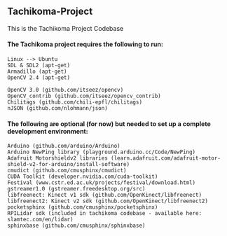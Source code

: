 ## Tachikoma-Project

This is the Tachikoma Project Codebase

#### The Tachikoma project requires the following to run:

	Linux --> Ubuntu
	SDL & SDL2 (apt-get)
	Armadillo (apt-get)
	OpenCV 2.4 (apt-get)

	OpenCV 3.0 (github.com/itseez/opencv)
	OpenCV_contrib (github.com/itseez/opencv_contrib)
	Chilitags (github.com/chili-epfl/chilitags)
	nJSON (github.com/nlohmann/json)

#### The following are optional (for now) but needed to set up a complete development environment:

	Arduino (github.com/arduino/Arduino)
	Arduino NewPing library (playground.arduino.cc/Code/NewPing)
	Adafruit Motorshieldv2 libraries (learn.adafruit.com/adafruit-motor-shield-v2-for-arduino/install-software)
	cmudict (github.com/cmusphinx/cmudict)
	CUDA Toolkit (developer.nvidia.com/cuda-toolkit)
	Festival (www.cstr.ed.ac.uk/projects/festival/download.html)
	gstreamer1.0 (gstreamer.freedesktop.org/src)
	libfreenect: Kinect v1 sdk (github.com/OpenKinect/libfreenect)
	libfreenect2: Kinect v2 sdk (github.com/OpenKinect/libfreenect2)
	pocketsphinx (github.com/cmusphinx/pocketsphinx)
	RPILidar sdk (included in tachikoma codebase - available here: slamtec.com/en/lidar)
	sphinxbase (github.com/cmusphinx/sphinxbase)